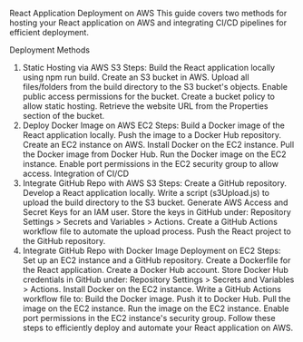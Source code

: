 React Application Deployment on AWS
This guide covers two methods for hosting your React application on AWS and integrating CI/CD pipelines for efficient deployment.

Deployment Methods
1. Static Hosting via AWS S3
Steps:
Build the React application locally using npm run build.
Create an S3 bucket in AWS.
Upload all files/folders from the build directory to the S3 bucket's objects.
Enable public access permissions for the bucket.
Create a bucket policy to allow static hosting.
Retrieve the website URL from the Properties section of the bucket.
2. Deploy Docker Image on AWS EC2
Steps:
Build a Docker image of the React application locally.
Push the image to a Docker Hub repository.
Create an EC2 instance on AWS.
Install Docker on the EC2 instance.
Pull the Docker image from Docker Hub.
Run the Docker image on the EC2 instance.
Enable port permissions in the EC2 security group to allow access.
Integration of CI/CD
1. Integrate GitHub Repo with AWS S3
Steps:
Create a GitHub repository.
Develop a React application locally.
Write a script (s3Upload.js) to upload the build directory to the S3 bucket.
Generate AWS Access and Secret Keys for an IAM user.
Store the keys in GitHub under:
Repository Settings > Secrets and Variables > Actions.
Create a GitHub Actions workflow file to automate the upload process.
Push the React project to the GitHub repository.
2. Integrate GitHub Repo with Docker Image Deployment on EC2
Steps:
Set up an EC2 instance and a GitHub repository.
Create a Dockerfile for the React application.
Create a Docker Hub account.
Store Docker Hub credentials in GitHub under:
Repository Settings > Secrets and Variables > Actions.
Install Docker on the EC2 instance.
Write a GitHub Actions workflow file to:
Build the Docker image.
Push it to Docker Hub.
Pull the image on the EC2 instance.
Run the image on the EC2 instance.
Enable port permissions in the EC2 instance's security group.
Follow these steps to efficiently deploy and automate your React application on AWS.